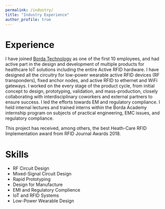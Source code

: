 ```yaml
---
permalink: /industry/
title: "Industry Experience"
author_profile: true
---
```


# Experience

I have joined [Borda Technology](https://www.bordatech.com/) as one of the first 10 employees, and had active part in the design and development of multiple products for healthcare IoT solutions including the entire Active RFID hardware. I have designed all the circuitry for low-power wearable active RFID devices (RF transponders), fixed anchor nodes, and active RFID to ethernet and WiFi gateways. I worked on the every stage of the product cycle, from initial concept to design, prototyping, validation, and mass-production, closely collaborating with interdisciplinary coworkers and external partners to ensure success. I led the efforts towards EM and regulatory compliance. I held internal lectures and trained interns within the Borda Academy internship program on subjects of practical engineering, EMC issues, and regulatory compliance. 

This project has received, among others, the best Heath-Care RFID Implementation award from RFID Journal Awards 2018. 

Skills
======
* RF Circuit Design
* Mixed-Signal Circuit Design
* Rapid Prototyping
* Design for Manufacture
* EMI and Regulatory Complience
* IoT and RFID Systems
* Low-Power Wearable Design